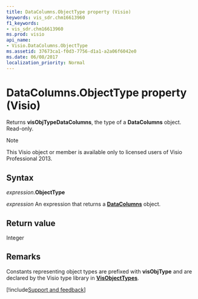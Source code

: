 ```yaml
---
title: DataColumns.ObjectType property (Visio)
keywords: vis_sdr.chm16613960
f1_keywords:
- vis_sdr.chm16613960
ms.prod: visio
api_name:
- Visio.DataColumns.ObjectType
ms.assetid: 37673ca1-f0d3-7756-d1a1-a2a06f6042e0
ms.date: 06/08/2017
localization_priority: Normal
---
```



# DataColumns.ObjectType property (Visio)

Returns **visObjTypeDataColumns**, the type of a **DataColumns** object. Read-only.


> [!NOTE] 
> This Visio object or member is available only to licensed users of Visio Professional 2013.


## Syntax

_expression_.**ObjectType**

 _expression_ An expression that returns a **[DataColumns](Visio.DataColumns.md)** object.


## Return value

Integer


## Remarks

Constants representing object types are prefixed with **visObjType** and are declared by the Visio type library in **[VisObjectTypes](Visio.VisObjectTypes.md)**.

[!include[Support and feedback](~/includes/feedback-boilerplate.md)]